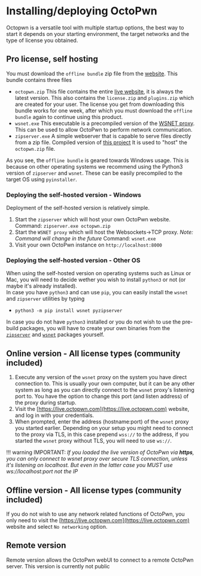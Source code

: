 # Installing/deploying OctoPwn

Octopwn is a versatile tool with multiple startup options, the best way to start it depends on your starting environment, the target networks and the type of license you obtained.  

## Pro license, self hosting

You must download the `offline bundle` zip file from the [website](https://octopwn.com). This bundle contains three files

* `octopwn.zip` This file contains the entire [live website](https://live.octopwn.com), it is always the latest version. This also contains the `license.zip` and `plugins.zip` which are created for your user. The license you get from downloading this bundle works for one week, after which you must download the `offline bundle` again to continue using this product.  
* `wsnet.exe` This executable is a precompiled version of the [WSNET proxy](https://github.com/octopwn/wsnet-dotnet). This can be used to allow OctoPwn to perform network communication.  
* `zipserver.exe` A simple webserver that is capable to serve files directly from a zip file. Compiled version of [this project](https://github.com/octopwn/zipserver) It is used to "host" the `octopwn.zip` file.

As you see, the `offline bundle` is geared towards Windows usage. This is because on other operating systems we recommend using the Python3 version of `zipserver` and `wsnet`. These can be easily precompiled to the target OS using `pyinstaller`.

### Deploying the self-hosted version - Windows
Deployment of the self-hosted version is relatively simple.

1. Start the `zipserver` which will host your own OctoPwn website. Command: `zipserver.exe octopwn.zip`
2. Start the `WSNET proxy` which will host the Websockets->TCP proxy. *Note: Command will change in the future* Command: `wsnet.exe` 
3. Visit your own OctoPwn instance on `http://localhost:8000`

### Deploying the self-hosted version - Other OS
When using the self-hosted version on operating systems such as Linux or Mac, you will need to decide wether you wish to install `python3` or not (or maybe it's already installed).  
In case you have `python3` and can use `pip`, you can easily install the `wsnet` and `zipserver` utilities by typing  

* `python3 -m pip install wsnet pyzipserver`  


In case you do not have `python3` installed or you do not wish to use the pre-build packages, you will have to create your own binaries from the [`zipserver`](https://github.com/octopwn/pyzipserver) and [`wsnet`](https://github.com/octopwn/wsnet) packages yourself.  



## Online version - All license types (community included)
1. Execute any version of the `wsnet` proxy on the system you have direct connection to. This is usually your own computer, but it can be any other system as long as you can directly connect to the `wsnet` proxy's listening port to. You have the option to change this port (and listen address) of the proxy during startup.
2. Visit the [https://live.octopwn.com](https://live.octopwn.com) website, and log in with your credentials.  
3. When prompted, enter the address (hostname:port) of the `wsnet` proxy you started earlier. Depending on your setup you might need to connect to the proxy via TLS, in this case prepend `wss://` to the address, if you started the `wsnet` proxy without TLS, you will need to use `ws://`. 

!!! warning
	IMPORTANT: *If you loaded the live version of OctoPwn via ***https***, you can only connect to wsnet proxy over secure TLS connection, unless it's listening on localhost. But even in the latter case you MUST use ws://localhost:port not the IP*

## Offline version - All license types (community included)
If you do not wish to use any network related functions of OctoPwn, you only need to visit the [https://live.octopwn.com](https://live.octopwn.com) website and select `No networking` option.  

## Remote version
Remote version allows the OctoPwn webUI to connect to a remote OctoPwn server. This version is currently not public